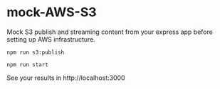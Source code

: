 # mock-AWS-S3
Mock S3 publish and streaming content from your express app before setting up AWS infrastructure.
```
npm run s3:publish
```

```
npm run start
```

See your results in http://localhost:3000
